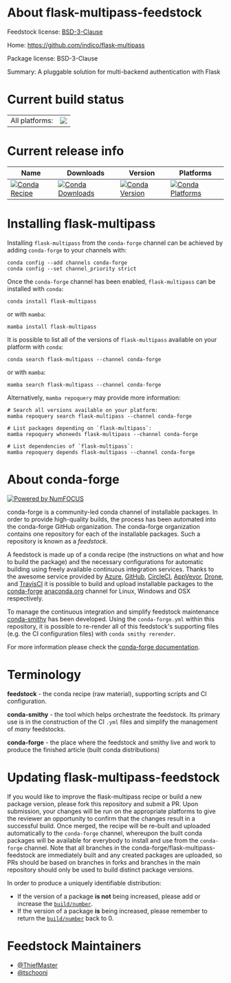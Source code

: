 About flask-multipass-feedstock
===============================

Feedstock license: [BSD-3-Clause](https://github.com/conda-forge/flask-multipass-feedstock/blob/main/LICENSE.txt)

Home: https://github.com/indico/flask-multipass

Package license: BSD-3-Clause

Summary: A pluggable solution for multi-backend authentication with Flask

Current build status
====================


<table><tr><td>All platforms:</td>
    <td>
      <a href="https://dev.azure.com/conda-forge/feedstock-builds/_build/latest?definitionId=12405&branchName=main">
        <img src="https://dev.azure.com/conda-forge/feedstock-builds/_apis/build/status/flask-multipass-feedstock?branchName=main">
      </a>
    </td>
  </tr>
</table>

Current release info
====================

| Name | Downloads | Version | Platforms |
| --- | --- | --- | --- |
| [![Conda Recipe](https://img.shields.io/badge/recipe-flask--multipass-green.svg)](https://anaconda.org/conda-forge/flask-multipass) | [![Conda Downloads](https://img.shields.io/conda/dn/conda-forge/flask-multipass.svg)](https://anaconda.org/conda-forge/flask-multipass) | [![Conda Version](https://img.shields.io/conda/vn/conda-forge/flask-multipass.svg)](https://anaconda.org/conda-forge/flask-multipass) | [![Conda Platforms](https://img.shields.io/conda/pn/conda-forge/flask-multipass.svg)](https://anaconda.org/conda-forge/flask-multipass) |

Installing flask-multipass
==========================

Installing `flask-multipass` from the `conda-forge` channel can be achieved by adding `conda-forge` to your channels with:

```
conda config --add channels conda-forge
conda config --set channel_priority strict
```

Once the `conda-forge` channel has been enabled, `flask-multipass` can be installed with `conda`:

```
conda install flask-multipass
```

or with `mamba`:

```
mamba install flask-multipass
```

It is possible to list all of the versions of `flask-multipass` available on your platform with `conda`:

```
conda search flask-multipass --channel conda-forge
```

or with `mamba`:

```
mamba search flask-multipass --channel conda-forge
```

Alternatively, `mamba repoquery` may provide more information:

```
# Search all versions available on your platform:
mamba repoquery search flask-multipass --channel conda-forge

# List packages depending on `flask-multipass`:
mamba repoquery whoneeds flask-multipass --channel conda-forge

# List dependencies of `flask-multipass`:
mamba repoquery depends flask-multipass --channel conda-forge
```


About conda-forge
=================

[![Powered by
NumFOCUS](https://img.shields.io/badge/powered%20by-NumFOCUS-orange.svg?style=flat&colorA=E1523D&colorB=007D8A)](https://numfocus.org)

conda-forge is a community-led conda channel of installable packages.
In order to provide high-quality builds, the process has been automated into the
conda-forge GitHub organization. The conda-forge organization contains one repository
for each of the installable packages. Such a repository is known as a *feedstock*.

A feedstock is made up of a conda recipe (the instructions on what and how to build
the package) and the necessary configurations for automatic building using freely
available continuous integration services. Thanks to the awesome service provided by
[Azure](https://azure.microsoft.com/en-us/services/devops/), [GitHub](https://github.com/),
[CircleCI](https://circleci.com/), [AppVeyor](https://www.appveyor.com/),
[Drone](https://cloud.drone.io/welcome), and [TravisCI](https://travis-ci.com/)
it is possible to build and upload installable packages to the
[conda-forge](https://anaconda.org/conda-forge) [anaconda.org](https://anaconda.org/)
channel for Linux, Windows and OSX respectively.

To manage the continuous integration and simplify feedstock maintenance
[conda-smithy](https://github.com/conda-forge/conda-smithy) has been developed.
Using the ``conda-forge.yml`` within this repository, it is possible to re-render all of
this feedstock's supporting files (e.g. the CI configuration files) with ``conda smithy rerender``.

For more information please check the [conda-forge documentation](https://conda-forge.org/docs/).

Terminology
===========

**feedstock** - the conda recipe (raw material), supporting scripts and CI configuration.

**conda-smithy** - the tool which helps orchestrate the feedstock.
                   Its primary use is in the construction of the CI ``.yml`` files
                   and simplify the management of *many* feedstocks.

**conda-forge** - the place where the feedstock and smithy live and work to
                  produce the finished article (built conda distributions)


Updating flask-multipass-feedstock
==================================

If you would like to improve the flask-multipass recipe or build a new
package version, please fork this repository and submit a PR. Upon submission,
your changes will be run on the appropriate platforms to give the reviewer an
opportunity to confirm that the changes result in a successful build. Once
merged, the recipe will be re-built and uploaded automatically to the
`conda-forge` channel, whereupon the built conda packages will be available for
everybody to install and use from the `conda-forge` channel.
Note that all branches in the conda-forge/flask-multipass-feedstock are
immediately built and any created packages are uploaded, so PRs should be based
on branches in forks and branches in the main repository should only be used to
build distinct package versions.

In order to produce a uniquely identifiable distribution:
 * If the version of a package **is not** being increased, please add or increase
   the [``build/number``](https://docs.conda.io/projects/conda-build/en/latest/resources/define-metadata.html#build-number-and-string).
 * If the version of a package **is** being increased, please remember to return
   the [``build/number``](https://docs.conda.io/projects/conda-build/en/latest/resources/define-metadata.html#build-number-and-string)
   back to 0.

Feedstock Maintainers
=====================

* [@ThiefMaster](https://github.com/ThiefMaster/)
* [@tschoonj](https://github.com/tschoonj/)

